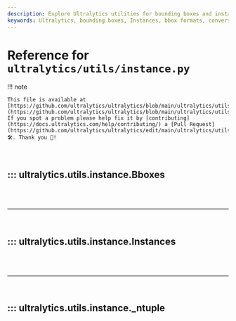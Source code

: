 ```yaml
---
description: Explore Ultralytics utilities for bounding boxes and instances, providing detailed documentation on handling bbox formats, conversions, and more.
keywords: Ultralytics, bounding boxes, Instances, bbox formats, conversions, AI, deep learning, YOLO, xyxy, xywh, ltwh
---
```


# Reference for `ultralytics/utils/instance.py`

!!! note

    This file is available at [https://github.com/ultralytics/ultralytics/blob/main/ultralytics/utils/instance.py](https://github.com/ultralytics/ultralytics/blob/main/ultralytics/utils/instance.py). If you spot a problem please help fix it by [contributing](https://docs.ultralytics.com/help/contributing/) a [Pull Request](https://github.com/ultralytics/ultralytics/edit/main/ultralytics/utils/instance.py) 🛠️. Thank you 🙏!

<br>

## ::: ultralytics.utils.instance.Bboxes

<br><br><hr><br>

## ::: ultralytics.utils.instance.Instances

<br><br><hr><br>

## ::: ultralytics.utils.instance._ntuple

<br><br>
